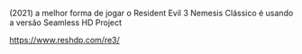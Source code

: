 (2021) a melhor forma de jogar o Resident Evil 3 Nemesis Clássico é usando a versão Seamless HD Project

https://www.reshdp.com/re3/